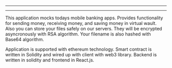 ************************************************************
************************************************************
This application mocks todays mobile banking apps. Provides functionality for sending money,
receiving money, and saving money in virtual wault. Also you can store your files safely on our servers.
They will be encrypted asyncronously with RSA algorithm. Your filename is also hashed with Base64 algorithm.

Application is supported with ethereum technology. Smart contract is written in Solidity
and wired up with client with web3 library. Backend is written in solidity and frontend in React.js.
